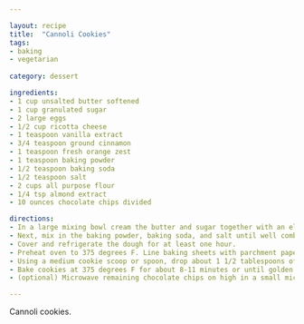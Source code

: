 ```yaml
---

layout: recipe
title:  "Cannoli Cookies"
tags: 
- baking
- vegetarian
  
category: dessert

ingredients:
- 1 cup unsalted butter softened
- 1 cup granulated sugar
- 2 large eggs
- 1/2 cup ricotta cheese
- 1 teaspoon vanilla extract
- 3/4 teaspoon ground cinnamon
- 1 teaspoon fresh orange zest
- 1 teaspoon baking powder
- 1/2 teaspoon baking soda
- 1/2 teaspoon salt
- 2 cups all purpose flour
- 1/4 tsp almond extract
- 10 ounces chocolate chips divided

directions:
- In a large mixing bowl cream the butter and sugar together with an electric mixer until light and fluffy. Mix in the eggs then ricotta cheese until- well combined then mix in the vanilla extract, almond extract, cinnamon, and fresh orange zest.
- Next, mix in the baking powder, baking soda, and salt until well combined. Mix in the flour. Stir in 1 cup of chocolate chips.
- Cover and refrigerate the dough for at least one hour.
- Preheat oven to 375 degrees F. Line baking sheets with parchment paper or lightly grease.
- Using a medium cookie scoop or spoon, drop about 1 1/2 tablespoons of cookie dough for each cookie leaving about 2 inches between each cookie.
- Bake cookies at 375 degrees F for about 8-11 minutes or until golden brown around the edges. Cool slightly then move to wire racks to cool- completely.
- (optional) Microwave remaining chocolate chips on high in a small microwave safe bowl in 20 second intervals, stirring after each interval until melted and- smooth. Spoon melted chocolate into a small resealable bag, clip one corner slightly, then drizzle melted chocolate over cookies. Let cool for- chocolate to set.

---
```


Cannoli cookies.